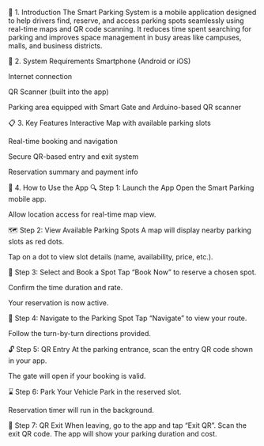 🔰 1. Introduction The Smart Parking System is a mobile application designed to help drivers find, reserve, and access parking spots seamlessly using real-time maps and QR code scanning. It reduces time spent searching for parking and improves space management in busy areas like campuses, malls, and business districts.

📱 2. System Requirements Smartphone (Android or iOS)

Internet connection

QR Scanner (built into the app)

Parking area equipped with Smart Gate and Arduino-based QR scanner

📋 3. Key Features Interactive Map with available parking slots

Real-time booking and navigation

Secure QR-based entry and exit system

Reservation summary and payment info

🧭 4. How to Use the App 🔍 Step 1: Launch the App Open the Smart Parking mobile app.

Allow location access for real-time map view.

🗺️ Step 2: View Available Parking Spots A map will display nearby parking slots as red dots.

Tap on a dot to view slot details (name, availability, price, etc.).

📌 Step 3: Select and Book a Spot Tap “Book Now” to reserve a chosen spot.

Confirm the time duration and rate.

Your reservation is now active.

🧭 Step 4: Navigate to the Parking Spot Tap “Navigate” to view your route.

Follow the turn-by-turn directions provided.

🔓 Step 5: QR Entry At the parking entrance, scan the entry QR code shown in your app.

The gate will open if your booking is valid.

⌛ Step 6: Park Your Vehicle Park in the reserved slot.

Reservation timer will run in the background.

🔄 Step 7: QR Exit When leaving, go to the app and tap “Exit QR”. Scan the exit QR code. The app will show your parking duration and cost.

